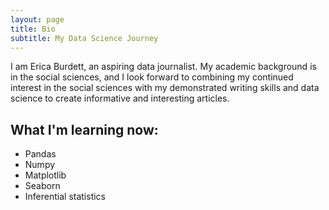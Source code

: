 ```yaml
---
layout: page
title: Bio
subtitle: My Data Science Journey
---
```


I am Erica Burdett, an aspiring data journalist. My academic background is in the social sciences, and I look forward to combining my continued interest in the social sciences with my demonstrated writing skills and data science to create informative and interesting articles.

## What I'm learning now:
- Pandas
- Numpy 
- Matplotlib
- Seaborn
- Inferential statistics



